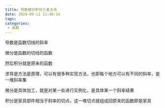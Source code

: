 ```yaml
---
title: 导数微分积分三者关系
date: 2019-09-11 11:40:14
tags:
categories:
 - 高数
---
```


导数是函数切线的斜率

微分是函数的切线的函数

然后积分就是原来的函数


求导是方法是原理，可以有很多种实现方法，也即每个地方可以有不同的斜率，是一堆斜率集

微分是具体加工，就是对某一处进行实例化，是具体某一个斜率结果

积分是家具部件相当于斜率的切点，这一堆切点就组成回原来的函数即是家具
